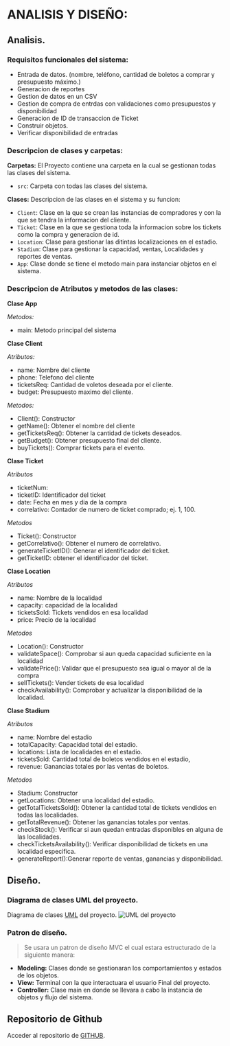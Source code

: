 # ANALISIS Y DISEÑO:

## Analisis.
### Requisitos funcionales del sistema:
- Entrada de datos. (nombre, teléfono, cantidad de boletos a comprar y presupuesto máximo.)
- Generacion de reportes
- Gestion de datos en un CSV
- Gestion de compra de entrdas con validaciones como presupuestos y disponibilidad
- Generacion de ID de transaccion de Ticket
- Construir objetos.
- Verificar disponibilidad de entradas

### Descripcion de clases y carpetas:

**Carpetas:**
El Proyecto contiene una carpeta en la cual se gestionan todas las clases del sistema.

- `src`: Carpeta con todas las clases del sistema.

**Clases:**
Descripcion de las clases en el sistema y su funcion:

- `Client`: Clase en la que se crean las instancias de compradores y con la que se tendra la informacion del cliente.
- `Ticket`: Clase en la que se gestiona toda la informacion sobre los tickets como la compra y generacion de id.
- `Location`: Clase para gestionar las ditintas localizaciones en el estadio.
- `Stadium`: Clase para gestionar la capacidad, ventas, Localidades y reportes de ventas.
- `App`: Clase donde se tiene el metodo main para instanciar objetos en el sistema.

### Descripcion de Atributos y metodos de las clases:
**Clase App**

*Metodos:*
   -   main: Metodo principal del sistema

**Clase Client**

*Atributos:* 
- name: Nombre del cliente
- phone: Telefono del cliente
- ticketsReq: Cantidad de voletos deseada por el cliente.
- budget: Presupuesto maximo del cliente.

*Metodos:* 
- Client(): Constructor
- getName(): Obtener el nombre del cliente
- getTicketsReq(): Obtener la cantidad de tickets deseados.
- getBudget(): Obtener presupuesto final del cliente.
- buyTickets(): Comprar tickets para el evento.

**Clase Ticket**

*Atributos*
- ticketNum: 
- ticketID: Identificador del ticket
- date: Fecha en mes y dia de la compra
- correlativo: Contador de numero de ticket comprado; ej. 1, 100.

*Metodos*
- Ticket(): Constructor
- getCorrelativo(): Obtener el numero de correlativo.
- generateTicketID(): Generar el identificador del ticket.
- getTicketID: obtener el identificador del ticket.

**Clase Location**

*Atributos*
- name: Nombre de la localidad
- capacity: capacidad de la localidad
- ticketsSold: Tickets vendidos en esa localidad
- price: Precio de la localidad

*Metodos*
- Location(): Constructor
- validateSpace(): Comprobar si aun queda capacidad suficiente en la localidad
- validatePrice(): Validar que el presupuesto sea igual o mayor al de la compra
- sellTickets(): Vender tickets de esa localidad
- checkAvailability(): Comprobar y actualizar la disponibilidad de la localidad.

**Clase Stadium**

*Atributos*
- name: Nombre del estadio
- totalCapacity: Capacidad total del estadio.
- locations: Lista de localidades en el estadio.
- ticketsSold: Cantidad total de boletos vendidos en el estadio,
- revenue: Ganancias totales por las ventas de boletos.

*Metodos*
- Stadium: Constructor
- getLocations: Obtener una localidad del estadio.
- getTotalTicketsSold(): Obtener la cantidad total de tickets vendidos en todas las localidades.
- getTotalRevenue(): Obtener las ganancias totales por ventas.
- checkStock(): Verificar si aun quedan entradas disponibles en alguna de las localidades.
- checkTicketsAvailability(): Verificar disponibilidad de tickets en una localidad especifica.
- generateReport():Generar reporte de ventas, ganancias y disponibilidad.


## Diseño.
### Diagrama de clases UML del proyecto.
Diagrama de clases [UML](https://github.com/Julio-orellana/Ejercicio1_POO/blob/main/docs/UML%20Mundial%20Femenino(1).jpg) del proyecto.
![UML del proyecto](https://github.com/user-attachments/assets/ffdc4fce-947e-41f3-b0ef-16affc5f19b5) 

### Patron de diseño.
> Se usara un patron de diseño MVC el cual estara estructurado de la siguiente manera:
- **Modeling:** Clases donde se gestionaran los comportamientos y estados de los objetos.
- **View:** Terminal con la que interactuara el usuario Final del proyecto.
- **Controller:** Clase main en donde se llevara a cabo la instancia de objetos y flujo del sistema.

## Repositorio de Github

Acceder al repositorio de [GITHUB](https://github.com/Julio-orellana/Ejercicio1_POO).
